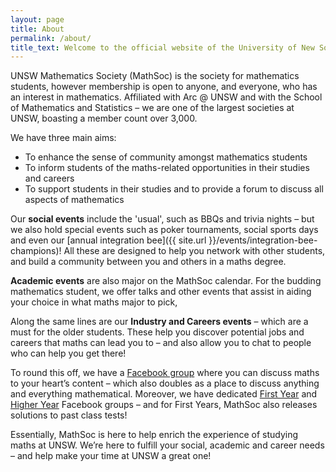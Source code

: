 ```yaml
---
layout: page
title: About
permalink: /about/
title_text: Welcome to the official website of the University of New South Wales' (UNSW) Mathematics Society!
---
```


<!-- TODO formatting, revise -->
UNSW Mathematics Society (MathSoc) is the society for mathematics students, however membership is open to anyone, and everyone, who has an interest in mathematics. Affiliated with Arc @ UNSW and with the School of Mathematics and Statistics – we are one of the largest societies at UNSW, boasting a member count over 3,000.

We have three main aims:
 - To enhance the sense of community amongst mathematics students
 - To inform students of the maths-related opportunities in their studies and careers
 - To support students in their studies and to provide a forum to discuss all aspects of mathematics

Our **social events** include the \'usual\', such as BBQs and trivia nights – but we also hold special events such as poker tournaments, social sports days and even our [annual integration bee]({{ site.url }}/events/integration-bee-champions)! All these are designed to help you network with other students, and build a community between you and others in a maths degree.

**Academic events** are also major on the MathSoc calendar. For the budding mathematics student, we offer talks and other events that assist in aiding your choice in what maths major to pick,

Along the same lines are our **Industry and Careers events** – which are a must for the older students. These help you discover potential jobs and careers that maths can lead you to – and also allow you to chat to people who can help you get there!

To round this off, we have a [Facebook group](https://www.facebook.com/groups/1547055178894106/) where you can discuss maths to your heart’s content – which also doubles as a place to discuss anything and everything mathematical. Moreover, we have dedicated [First Year](https://www.facebook.com/groups/390697447649473/) and [Higher Year](https://www.facebook.com/groups/332194420189438/) Facebook groups – and for First Years, MathSoc also releases solutions to past class tests!

Essentially, MathSoc is here to help enrich the experience of studying maths at UNSW. We’re here to fulfill your social, academic and career needs – and help make your time at UNSW a great one!